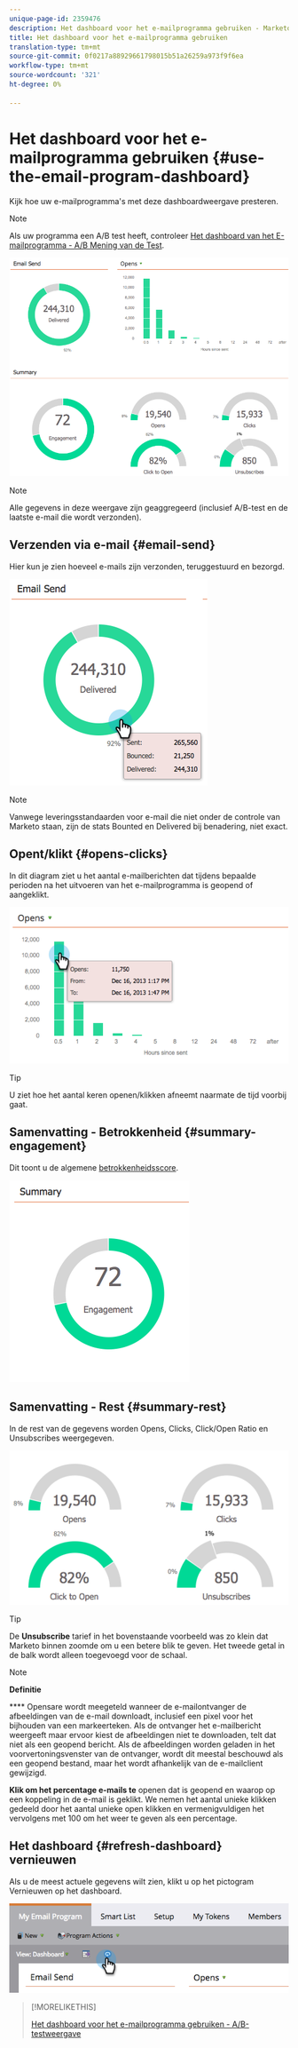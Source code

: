 ```yaml
---
unique-page-id: 2359476
description: Het dashboard voor het e-mailprogramma gebruiken - Marketo Docs - Productdocumentatie
title: Het dashboard voor het e-mailprogramma gebruiken
translation-type: tm+mt
source-git-commit: 0f0217a88929661798015b51a26259a973f9f6ea
workflow-type: tm+mt
source-wordcount: '321'
ht-degree: 0%

---
```



# Het dashboard voor het e-mailprogramma gebruiken {#use-the-email-program-dashboard}

Kijk hoe uw e-mailprogramma&#39;s met deze dashboardweergave presteren.

>[!NOTE]
>
>Als uw programma een A/B test heeft, controleer [Het dashboard van het E-mailprogramma - A/B Mening van de Test](/help/marketo/product-docs/email-marketing/email-programs/email-program-actions/email-test-a-b-test/use-the-email-program-dashboard-a-b-test-view.md).

![](assets/image2014-9-12-14-3a12-3a56.png)

>[!NOTE]
>
>Alle gegevens in deze weergave zijn geaggregeerd (inclusief A/B-test en de laatste e-mail die wordt verzonden).

## Verzenden via e-mail {#email-send}

Hier kun je zien hoeveel e-mails zijn verzonden, teruggestuurd en bezorgd.

![](assets/image2014-9-12-14-3a13-3a3.png)

>[!NOTE]
>
>Vanwege leveringsstandaarden voor e-mail die niet onder de controle van Marketo staan, zijn de stats Bounted en Delivered bij benadering, niet exact.

## Opent/klikt {#opens-clicks}

In dit diagram ziet u het aantal e-mailberichten dat tijdens bepaalde perioden na het uitvoeren van het e-mailprogramma is geopend of aangeklikt.

![](assets/image2014-9-12-14-3a13-3a7.png)

>[!TIP]
>
>U ziet hoe het aantal keren openen/klikken afneemt naarmate de tijd voorbij gaat.

## Samenvatting - Betrokkenheid {#summary-engagement}

Dit toont u de algemene [betrokkenheidsscore](/help/marketo/product-docs/email-marketing/drip-nurturing/reports-and-notifications/understanding-the-engagement-score.md).

![](assets/image2014-9-12-14-3a13-3a11.png)

## Samenvatting - Rest {#summary-rest}

In de rest van de gegevens worden Opens, Clicks, Click/Open Ratio en Unsubscribes weergegeven.

![](assets/image2014-9-12-14-3a13-3a15.png)

>[!TIP]
>
>De **Unsubscribe** tarief in het bovenstaande voorbeeld was zo klein dat Marketo binnen zoomde om u een betere blik te geven. Het tweede getal in de balk wordt alleen toegevoegd voor de schaal.

>[!NOTE]
>
>**Definitie**
>
>**** Opensare wordt meegeteld wanneer de e-mailontvanger de afbeeldingen van de e-mail downloadt, inclusief een pixel voor het bijhouden van een markeerteken. Als de ontvanger het e-mailbericht weergeeft maar ervoor kiest de afbeeldingen niet te downloaden, telt dat niet als een geopend bericht. Als de afbeeldingen worden geladen in het voorvertoningsvenster van de ontvanger, wordt dit meestal beschouwd als een geopend bestand, maar het wordt afhankelijk van de e-mailclient gewijzigd.
>
>**Klik om het percentage e-mails te** openen dat is geopend en waarop op een koppeling in de e-mail is geklikt. We nemen het aantal unieke klikken gedeeld door het aantal unieke open klikken en vermenigvuldigen het vervolgens met 100 om het weer te geven als een percentage.

## Het dashboard {#refresh-dashboard} vernieuwen

Als u de meest actuele gegevens wilt zien, klikt u op het pictogram Vernieuwen op het dashboard.

![](assets/refreshicon.png)

>[!MORELIKETHIS]
>
>[Het dashboard voor het e-mailprogramma gebruiken - A/B-testweergave](/help/marketo/product-docs/email-marketing/email-programs/email-program-actions/email-test-a-b-test/use-the-email-program-dashboard-a-b-test-view.md)
